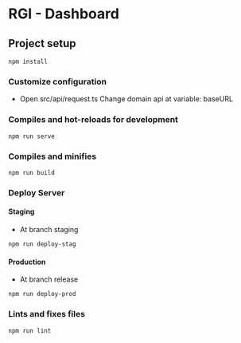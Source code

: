 # RGI - Dashboard

## Project setup
```
npm install
```
### Customize configuration
- Open src/api/request.ts
Change domain api at variable: baseURL
### Compiles and hot-reloads for development
```
npm run serve
```

### Compiles and minifies
```
npm run build
```

### Deploy Server
#### Staging
- At branch staging
```
npm run deploy-stag
```
#### Production
- At branch release
```
npm run deploy-prod
```
### Lints and fixes files
```
npm run lint
```
